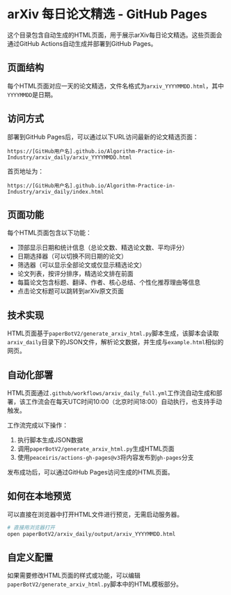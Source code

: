 <!--
 * @Author: Doragd doragd@users.noreply.github.com
 * @Date: 2025-10-10 02:18:25
 * @LastEditors: Doragd doragd@users.noreply.github.com
 * @LastEditTime: 2025-10-10 03:32:43
 * @FilePath: /Algorithm-Practice-in-Industry/paperBotV2/arxiv_daily/output/README.md
 * @Description: 这是默认设置,请设置`customMade`, 打开koroFileHeader查看配置 进行设置: https://github.com/OBKoro1/koro1FileHeader/wiki/%E9%85%8D%E7%BD%AE
-->
# arXiv 每日论文精选 - GitHub Pages

这个目录包含自动生成的HTML页面，用于展示arXiv每日论文精选。这些页面会通过GitHub Actions自动生成并部署到GitHub Pages。

## 页面结构

每个HTML页面对应一天的论文精选，文件名格式为`arxiv_YYYYMMDD.html`，其中`YYYYMMDD`是日期。

## 访问方式

部署到GitHub Pages后，可以通过以下URL访问最新的论文精选页面：

```
https://[GitHub用户名].github.io/Algorithm-Practice-in-Industry/arxiv_daily/arxiv_YYYYMMDD.html
```

首页地址为：

```
https://[GitHub用户名].github.io/Algorithm-Practice-in-Industry/arxiv_daily/index.html
```

## 页面功能

每个HTML页面包含以下功能：

- 顶部显示日期和统计信息（总论文数、精选论文数、平均评分）
- 日期选择器（可以切换不同日期的论文）
- 筛选器（可以显示全部论文或仅显示精选论文）
- 论文列表，按评分排序，精选论文排在前面
- 每篇论文包含标题、翻译、作者、核心总结、个性化推荐理由等信息
- 点击论文标题可以跳转到arXiv原文页面

## 技术实现

HTML页面基于`paperBotV2/generate_arxiv_html.py`脚本生成，该脚本会读取`arxiv_daily`目录下的JSON文件，解析论文数据，并生成与`example.html`相似的网页。

## 自动化部署

HTML页面通过`.github/workflows/arxiv_daily_full.yml`工作流自动生成和部署，该工作流会在每天UTC时间10:00（北京时间18:00）自动执行，也支持手动触发。

工作流完成以下操作：
1. 执行脚本生成JSON数据
2. 调用`paperBotV2/generate_arxiv_html.py`生成HTML页面
3. 使用`peaceiris/actions-gh-pages@v3`将内容发布到`gh-pages`分支

发布成功后，可以通过GitHub Pages访问生成的HTML页面。

## 如何在本地预览

可以直接在浏览器中打开HTML文件进行预览，无需启动服务器。

```bash
# 直接用浏览器打开
open paperBotV2/arxiv_daily/output/arxiv_YYYYMMDD.html
```

## 自定义配置

如果需要修改HTML页面的样式或功能，可以编辑`paperBotV2/generate_arxiv_html.py`脚本中的HTML模板部分。